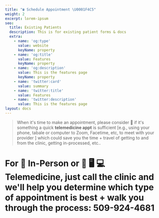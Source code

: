 ```yaml
---
title: "☎️ Schedule Appointment \U0001F4C5"
weight: 2
excerpt: lorem-ipsum
seo:
  title: Existing Patients
  description: This is for existing patient forms & docs
  extra:
    - name: 'og:type'
      value: website
      keyName: property
    - name: 'og:title'
      value: Features
      keyName: property
    - name: 'og:description'
      value: This is the features page
      keyName: property
    - name: 'twitter:card'
      value: summary
    - name: 'twitter:title'
      value: Features
    - name: 'twitter:description'
      value: This is the features page
layout: docs
---
```

> When it's time to make an appointment, please consider 🤔 if it's something a quick **telemedicine appt** is sufficient \[e.g., using your phone, tabale or computer to Zoom, Facetime, etc, to meet with your provider ] which could save you the time + travel of getting to and from the clinic, getting in-processed, etc..

# For 🏥 In-Person or 📲  🖥️ 💻 Telemedicine, just call the clinic and we'll help you determine which type of appointment is best + walk you through the process: 509-924-4681

